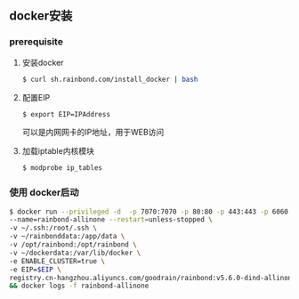 ## docker安装

### prerequisite

1. 安装docker

   ```bash
   $ curl sh.rainbond.com/install_docker | bash
   ```

2. 配置EIP 

   ```bash
   $ export EIP=IPAddress
   ```

   可以是内网网卡的IP地址，用于WEB访问

3. 加载iptable内核模块

   ```bash
   $ modprobe ip_tables
   ```

### 使用 docker启动

   ```bash
   $ docker run --privileged -d  -p 7070:7070 -p 80:80 -p 443:443 -p 6060:6060 -p 8443:8443 \
   --name=rainbond-allinone --restart=unless-stopped \
   -v ~/.ssh:/root/.ssh \
   -v ~/rainbonddata:/app/data \
   -v /opt/rainbond:/opt/rainbond \
   -v ~/dockerdata:/var/lib/docker \
   -e ENABLE_CLUSTER=true \
   -e EIP=$EIP \
   registry.cn-hangzhou.aliyuncs.com/goodrain/rainbond:v5.6.0-dind-allinone \
   && docker logs -f rainbond-allinone
   ```

   

   

